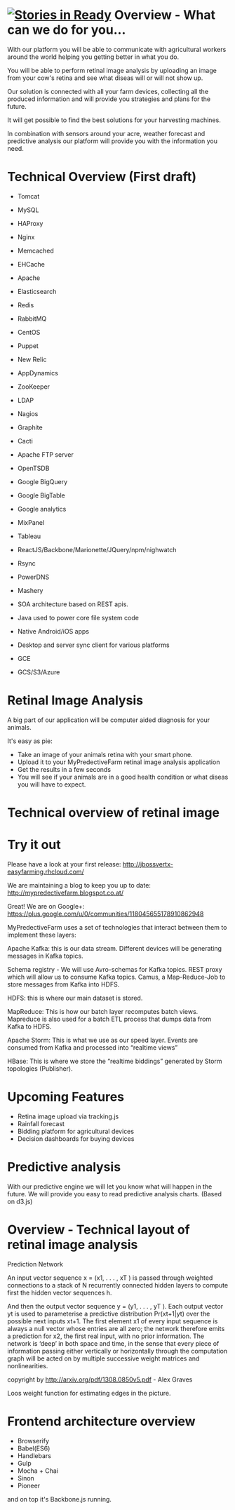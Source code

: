 [![Stories in Ready](https://badge.waffle.io/csae1152/MyPredictiveFarm.png?label=ready&title=Ready)](https://waffle.io/csae1152/MyPredictiveFarm)
Overview - What can we do for you...
====================================

With our platform you will be able to communicate with agricultural workers around the world helping you getting better in what you do.

You will be able to perform retinal image analysis by uploading an image from your cow's retina and see what diseas will or will not show up. 

Our solution is connected with all your farm devices, collecting all the produced information and will provide you strategies and plans for the future.

It will get possible to find the best solutions for your harvesting machines.

In combination with sensors around your acre, weather forecast and predictive analysis our platform will provide you with the information you need.

Technical Overview (First draft)
=====================================================

- Tomcat

- MySQL

- HAProxy

- Nginx

- Memcached

- EHCache

- Apache

- Elasticsearch

- Redis

- RabbitMQ

- CentOS

- Puppet

- New Relic

- AppDynamics

- ZooKeeper

- LDAP

- Nagios

- Graphite

- Cacti

- Apache FTP server

- OpenTSDB

- Google BigQuery

- Google BigTable

- Google analytics

- MixPanel

- Tableau

- ReactJS/Backbone/Marionette/JQuery/npm/nighwatch

- Rsync

- PowerDNS

- Mashery

- SOA architecture based on REST apis.

- Java used to power core file system code

- Native Android/iOS apps

- Desktop and server sync client for various platforms

- GCE

- GCS/S3/Azure

Retinal Image Analysis
======================

A big part of our application will be computer aided diagnosis for your animals.

It's easy as pie: 

- Take an image of your animals retina with your smart phone.
- Upload it to your MyPredectiveFarm retinal image analysis application
- Get the results in a few seconds
- You will see if your animals are in a good health condition or what diseas you will have to expect.

Technical overview of retinal image 
===================================
 

Try it out
==========

Please have a look at your first release: http://jbossvertx-easyfarming.rhcloud.com/

We are maintaining a blog to keep you up to date:  http://mypredectivefarm.blogspot.co.at/

Great! We are on Google+: https://plus.google.com/u/0/communities/118045655178910862948

MyPredectiveFarm uses a set of technologies that interact between them to implement these layers:

Apache Kafka: this is our data stream. Different devices will be generating messages in Kafka topics.

Schema registry - We will use Avro-schemas for Kafka topics.
REST proxy which will allow us to consume Kafka topics.
Camus, a Map-Reduce-Job to store messages from Kafka into HDFS.

HDFS: this is where our main dataset is stored.

MapReduce: This is how our batch layer recomputes batch views. Mapreduce is also used for a batch ETL process that dumps data from Kafka to HDFS.

Apache Storm: This is what we use as our speed layer. Events are consumed from Kafka and processed into “realtime views”

HBase: This is where we store the “realtime biddings” generated by Storm topologies (Publisher).

Upcoming Features
=================

 - Retina image upload via tracking.js
 - Rainfall forecast
 - Bidding platform for agricultural devices
 - Decision dashboards for buying devices
 
Predictive analysis
===================

With our predictive engine we will let you know what will happen in the future.
We will provide you easy to read predictive analysis charts. (Based on d3.js)

Overview - Technical layout of retinal image analysis
=====================================================

Prediction Network

An input vector sequence x = (x1, . . . , xT ) is passed through weighted connections to a stack of N recurrently connected hidden layers to compute first the hidden vector sequences h.

And then the output vector sequence y = (y1, . . . , yT ). Each output vector yt is used to
parameterise a predictive distribution Pr(xt+1|yt) over the possible next inputs
xt+1. The first element x1 of every input sequence is always a null vector whose
entries are all zero; the network therefore emits a prediction for x2, the first
real input, with no prior information. The network is ‘deep’ in both space
and time, in the sense that every piece of information passing either vertically
or horizontally through the computation graph will be acted on by multiple
successive weight matrices and nonlinearities.

copyright by http://arxiv.org/pdf/1308.0850v5.pdf - Alex Graves

Loos weight function for estimating edges in the picture.

Frontend architecture overview
==============================

- Browserify
- Babel(ES6)
- Handlebars
- Gulp
- Mocha + Chai
- Sinon
- Pioneer

and on top it's Backbone.js running.


 


